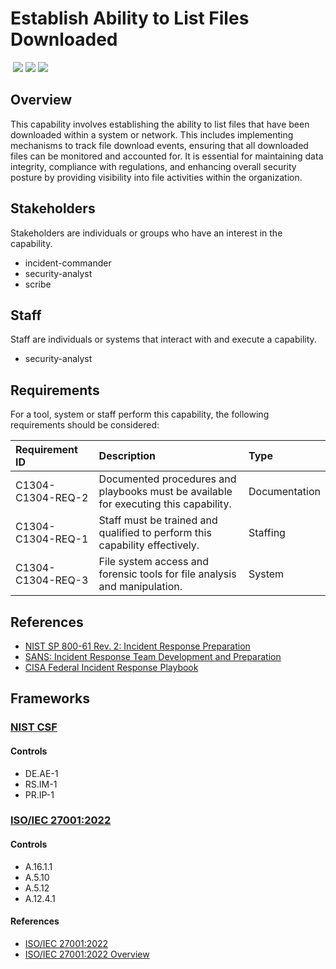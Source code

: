 # Establish Ability to List Files Downloaded
&nbsp;![](https://img.shields.io/badge/ID-C1304-blue)&nbsp;![](https://img.shields.io/badge/Phase-Preparation_%28P0001%29-blue)&nbsp;![](https://img.shields.io/badge/Category-File-blue)
## Overview
This capability involves establishing the ability to list files that have been downloaded within a system or network. This includes implementing mechanisms to track file download events, ensuring that all downloaded files can be monitored and accounted for. It is essential for maintaining data integrity, compliance with regulations, and enhancing overall security posture by providing visibility into file activities within the organization.

## Stakeholders
Stakeholders are individuals or groups who have an interest in the capability.

- incident-commander
- security-analyst
- scribe

## Staff
Staff are individuals or systems that interact with and execute a capability.

- security-analyst

## Requirements
For a tool, system or staff perform this capability, the following requirements should be considered:

| Requirement ID | Description | Type |
| :--- | :--- | :--- |
| C1304-C1304-REQ-2 | Documented procedures and playbooks must be available for executing this capability. | Documentation|
| C1304-C1304-REQ-1 | Staff must be trained and qualified to perform this capability effectively. | Staffing|
| C1304-C1304-REQ-3 | File system access and forensic tools for file analysis and manipulation. | System|

## References

- [NIST SP 800-61 Rev. 2: Incident Response Preparation](https://csrc.nist.gov/publications/detail/sp/800-61/rev-2/final)
- [SANS: Incident Response Team Development and Preparation](https://www.sans.org/white-papers/33901/)
- [CISA Federal Incident Response Playbook](https://www.cisa.gov/sites/default/files/publications/Federal_Government_Cybersecurity_Incident_and_Vulnerability_Response_Playbooks_508C.pdf)
## Frameworks
### [NIST CSF](../frameworks/F0003.md)

#### Controls

- DE.AE-1 
- RS.IM-1 
- PR.IP-1 

### [ISO/IEC 27001:2022](../frameworks/F0002.md)

#### Controls

- A.16.1.1 
- A.5.10 
- A.5.12 
- A.12.4.1 

#### References

- [ISO/IEC 27001:2022](https://www.iso.org/standard/82875.html)
- [ISO/IEC 27001:2022 Overview](https://www.iso.org/isoiec-27001-information-security.html)
